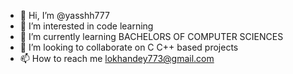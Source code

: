 - 👋 Hi, I’m @yasshh777
- 👀 I’m interested in code learning 
- 🌱 I’m currently learning BACHELORS OF COMPUTER SCIENCES
- 💞️ I’m looking to collaborate on C C++ based projects
- 📫 How to reach me lokhandey773@gmail.com 

<!---
yasshh777/yasshh777 is a ✨ special ✨ repository because its `README.md` (this file) appears on your GitHub profile.
You can click the Preview link to take a look at your changes.
--->
